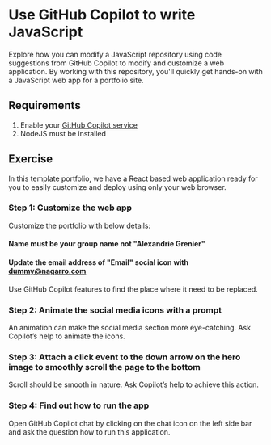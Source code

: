 # Use GitHub Copilot to write JavaScript

Explore how you can modify a JavaScript repository using code suggestions from GitHub Copilot to modify and customize a web application. By working with this repository, you'll quickly get hands-on with a JavaScript web app for a portfolio site.

## Requirements

1. Enable your [GitHub Copilot service](https://github.com/github-copilot/signup)
1. NodeJS must be installed

##  Exercise

In this template portfolio, we have a React based web application ready for you to easily customize and deploy using only your web browser.


###  Step 1: Customize the web app

Customize the portfolio with below details:
#### Name must be your group name not "Alexandrie Grenier"
#### Update the email address of "Email" social icon with dummy@nagarro.com

Use GitHub Copilot features to find the place where it need to be replaced.


###  Step 2: Animate the social media icons with a prompt

An animation can make the social media section more eye-catching. Ask Copilot’s help to animate the icons.


###  Step 3: Attach a click event to the down arrow on the hero image to smoothly scroll the page to the bottom

Scroll should be smooth in nature. Ask Copilot’s help to achieve this action.


###  Step 4: Find out how to run the app

Open GitHub Copilot chat by clicking on the chat icon on the left side bar and ask the question how to run this application. 

